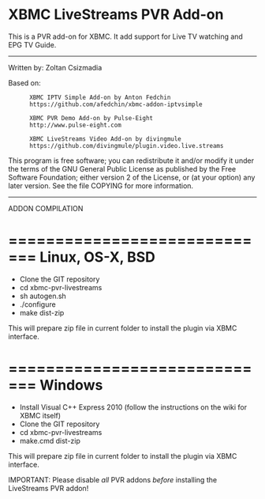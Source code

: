 XBMC LiveStreams PVR Add-on
===========================

This is a PVR add-on for XBMC. It add support for Live TV watching and
EPG TV Guide.

------------------------------------------

Written by: Zoltan Csizmadia

Based on: 


          XBMC IPTV Simple Add-on by Anton Fedchin 
          https://github.com/afedchin/xbmc-addon-iptvsimple

          XBMC PVR Demo Add-on by Pulse-Eight 
          http://www.pulse-eight.com

          XBMC LiveStreams Video Add-on by divingmule
          https://github.com/divingmule/plugin.video.live.streams


This program is free software; you can redistribute it and/or modify
it under the terms of the GNU General Public License as published by
the Free Software Foundation; either version 2 of the License, or
(at your option) any later version.
See the file COPYING for more information.

---------------------------------------------

ADDON COMPILATION

=============================
       Linux, OS-X, BSD
=============================

- Clone the GIT repository
- cd xbmc-pvr-livestreams
- sh autogen.sh
- ./configure
- make dist-zip

This will prepare zip file in current folder to install the plugin via XBMC interface.

=============================
           Windows
=============================

- Install Visual C++ Express 2010 (follow the instructions on the wiki for XBMC itself)
- Clone the GIT repository
- cd xbmc-pvr-livestreams
- make.cmd dist-zip

This will prepare zip file in current folder to install the plugin via XBMC interface.

IMPORTANT:
Please disable *all* PVR addons *before* installing the LiveStreams PVR addon!
